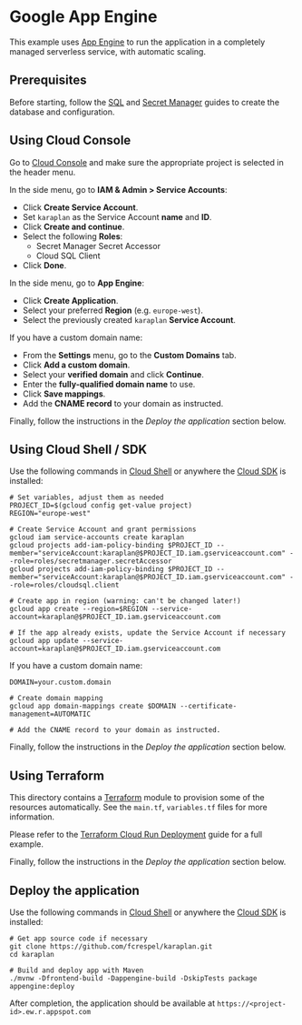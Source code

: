 # Google App Engine

This example uses [App Engine](https://cloud.google.com/appengine/) to run the application in a completely managed serverless service, with automatic scaling.

## Prerequisites

Before starting, follow the [SQL](../sql) and [Secret Manager](../secret-manager) guides to create the database and configuration.

## Using Cloud Console

Go to [Cloud Console](https://console.cloud.google.com) and make sure the appropriate project is selected in the header menu.

In the side menu, go to **IAM & Admin > Service Accounts**:
* Click **Create Service Account**.
* Set `karaplan` as the Service Account **name** and **ID**.
* Click **Create and continue**.
* Select the following **Roles**:
  * Secret Manager Secret Accessor
  * Cloud SQL Client
* Click **Done**.

In the side menu, go to **App Engine**:
* Click **Create Application**.
* Select your preferred **Region** (e.g. `europe-west`).
* Select the previously created `karaplan` **Service Account**.

If you have a custom domain name:
* From the **Settings** menu, go to the **Custom Domains** tab.
* Click **Add a custom domain**.
* Select your **verified domain** and click **Continue**.
* Enter the **fully-qualified domain name** to use.
* Click **Save mappings**.
* Add the **CNAME record** to your domain as instructed.

Finally, follow the instructions in the *Deploy the application* section below.

## Using Cloud Shell / SDK

Use the following commands in [Cloud Shell](https://cloud.google.com/shell/) or anywhere the [Cloud SDK](https://cloud.google.com/sdk/) is installed:

    # Set variables, adjust them as needed
    PROJECT_ID=$(gcloud config get-value project)
    REGION="europe-west"

    # Create Service Account and grant permissions
    gcloud iam service-accounts create karaplan
    gcloud projects add-iam-policy-binding $PROJECT_ID --member="serviceAccount:karaplan@$PROJECT_ID.iam.gserviceaccount.com" --role=roles/secretmanager.secretAccessor
    gcloud projects add-iam-policy-binding $PROJECT_ID --member="serviceAccount:karaplan@$PROJECT_ID.iam.gserviceaccount.com" --role=roles/cloudsql.client

    # Create app in region (warning: can't be changed later!)
    gcloud app create --region=$REGION --service-account=karaplan@$PROJECT_ID.iam.gserviceaccount.com

    # If the app already exists, update the Service Account if necessary
    gcloud app update --service-account=karaplan@$PROJECT_ID.iam.gserviceaccount.com

If you have a custom domain name:

    DOMAIN=your.custom.domain

    # Create domain mapping
    gcloud app domain-mappings create $DOMAIN --certificate-management=AUTOMATIC

    # Add the CNAME record to your domain as instructed.

Finally, follow the instructions in the *Deploy the application* section below.

## Using Terraform

This directory contains a [Terraform](https://terraform.io) module to provision some of the resources automatically. See the `main.tf`, `variables.tf` files for more information.

Please refer to the [Terraform Cloud Run Deployment](../../terraform/gae) guide for a full example.

Finally, follow the instructions in the *Deploy the application* section below.

## Deploy the application

Use the following commands in [Cloud Shell](https://cloud.google.com/shell/) or anywhere the [Cloud SDK](https://cloud.google.com/sdk/) is installed:

    # Get app source code if necessary
    git clone https://github.com/fcrespel/karaplan.git
    cd karaplan

    # Build and deploy app with Maven
    ./mvnw -Dfrontend-build -Dappengine-build -DskipTests package appengine:deploy

After completion, the application should be available at `https://<project-id>.ew.r.appspot.com`
